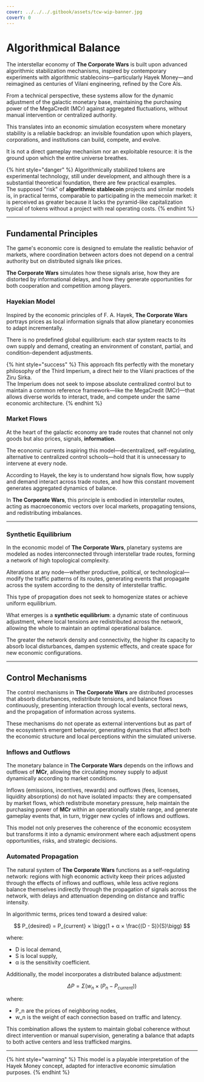 ```yaml
---
cover: ../../../.gitbook/assets/tcw-wip-banner.jpg
coverY: 0
---
```


# Algorithmical Balance

The interstellar economy of **The Corporate Wars** is built upon advanced algorithmic stabilization mechanisms, inspired by contemporary experiments with algorithmic stablecoins—particularly Hayek Money—and reimagined as centuries of Vilani engineering, refined by the Core AIs.

From a technical perspective, these systems allow for the dynamic adjustment of the galactic monetary base, maintaining the purchasing power of the MegaCredit (MCr) against aggregated fluctuations, without manual intervention or centralized authority.

This translates into an economic simulation ecosystem where monetary stability is a reliable backdrop: an invisible foundation upon which players, corporations, and institutions can build, compete, and evolve.

It is not a direct gameplay mechanism nor an exploitable resource: it is the ground upon which the entire universe breathes.

{% hint style="danger" %}
Algorithmically stabilized tokens are experimental technology, still under development, and although there is a substantial theoretical foundation, there are few practical examples.\
The supposed "risk" of **algorithmic stablecoin** projects and similar models is, in practical terms, comparable to participating in the memecoin market: it is perceived as greater because it lacks the pyramid-like capitalization typical of tokens without a project with real operating costs.
{% endhint %}

***

## Fundamental Principles

The game's economic core is designed to emulate the realistic behavior of markets, where coordination between actors does not depend on a central authority but on distributed signals like prices.

**The Corporate Wars** simulates how these signals arise, how they are distorted by informational delays, and how they generate opportunities for both cooperation and competition among players.

### Hayekian Model

Inspired by the economic principles of F. A. Hayek, **The Corporate Wars** portrays prices as local information signals that allow planetary economies to adapt incrementally.

There is no predefined global equilibrium: each star system reacts to its own supply and demand, creating an environment of constant, partial, and condition-dependent adjustments.

{% hint style="success" %}
This approach fits perfectly with the monetary philosophy of the Third Imperium, a direct heir to the Vilani practices of the Ziru Sirka.\
The Imperium does not seek to impose absolute centralized control but to maintain a common reference framework—like the MegaCredit (MCr)—that allows diverse worlds to interact, trade, and compete under the same economic architecture.
{% endhint %}

### Market Flows

At the heart of the galactic economy are trade routes that channel not only goods but also prices, signals, **information**.

The economic currents inspiring this model—decentralized, self-regulating, alternative to centralized control schools—hold that it is unnecessary to intervene at every node.

According to Hayek, the key is to understand how signals flow, how supply and demand interact across trade routes, and how this constant movement generates aggregated dynamics of balance.

In **The Corporate Wars**, this principle is embodied in interstellar routes, acting as macroeconomic vectors over local markets, propagating tensions, and redistributing imbalances.

***

### Synthetic Equilibrium

In the economic model of **The Corporate Wars**, planetary systems are modeled as nodes interconnected through interstellar trade routes, forming a network of high topological complexity.

Alterations at any node—whether productive, polítical, or technological—modify the traffic patterns of its routes, generating events that propagate across the system according to the density of interstellar traffic.

This type of propagation does not seek to homogenize states or achieve uniform equilibrium.

What emerges is a **synthetic equilibrium**: a dynamic state of continuous adjustment, where local tensions are redistributed across the network, allowing the whole to maintain an optimal operational balance.

The greater the network density and connectivity, the higher its capacity to absorb local disturbances, dampen systemic effects, and create space for new economic configurations.

***

## Control Mechanisms

The control mechanisms in **The Corporate Wars** are distributed processes that absorb disturbances, redistribute tensions, and balance flows continuously, presenting interaction through local events, sectoral news, and the propagation of information across systems.

These mechanisms do not operate as external interventions but as part of the ecosystem’s emergent behavior, generating dynamics that affect both the economic structure and local perceptions within the simulated universe.

### Inflows and Outflows

The monetary balance in **The Corporate Wars** depends on the inflows and outflows of **MCr**, allowing the circulating money supply to adjust dynamically according to market conditions.

Inflows (emissions, incentives, rewards) and outflows (fees, licenses, liquidity absorptions) do not have isolated impacts: they are compensated by market flows, which redistribute monetary pressure, help maintain the purchasing power of **MCr** within an operationally stable range, and generate gameplay events that, in turn, trigger new cycles of inflows and outflows.

This model not only preserves the coherence of the economic ecosystem but transforms it into a dynamic environment where each adjustment opens opportunities, risks, and strategic decisions.

### Automated Propagation

The natural system of **The Corporate Wars** functions as a self-regulating network: regions with high economic activity keep their prices adjusted through the effects of inflows and outflows, while less active regions balance themselves indirectly through the propagation of signals across the network, with delays and attenuation depending on distance and traffic intensity.

In algorithmic terms, prices tend toward a desired value:

$$
P_{desired} = P_{current} × \bigg(1 + α × \frac{(D - S)}{S}\bigg)
$$

where:

* D is local demand,
* S is local supply,
* α is the sensitivity coefficient.

Additionally, the model incorporates a distributed balance adjustment:

$$
ΔP = Σ (w_n × (P_n - P_{current}))
$$

where:

* P\_n are the prices of neighboring nodes,
* w\_n is the weight of each connection based on traffic and latency.

This combination allows the system to maintain global coherence without direct intervention or manual supervision, generating a balance that adapts to both active centers and less trafficked margins.

***

{% hint style="warning" %}
This model is a playable interpretation of the Hayek Money concept, adapted for interactive economic simulation purposes.
{% endhint %}
